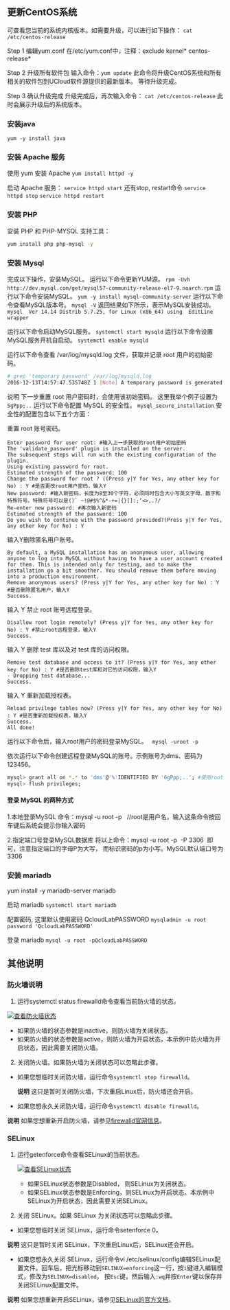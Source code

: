 ## 更新CentOS系统

可查看您当前的系统内核版本。如需要升级，可以进行如下操作：
`cat /etc/centos-release`

Step 1 编辑yum.conf
在/etc/yum.conf中，注释：exclude kernel* centos-release*

Step 2 升级所有软件包
输入命令：`yum update`
此命令将升级CentOS系统和所有相关的软件包到UCloud软件源提供的最新版本。
等待升级完成。

Step 3 确认升级完成
升级完成后，再次输入命令：
`cat /etc/centos-release`
此时会展示升级后的系统版本。

### 安装java

`yum -y install java`

### 安装 Apache 服务

使用 yum 安装 Apache
`yum install httpd -y`

启动 Apache 服务：
`service httpd start`
还有stop, restart命令
`service httpd stop`
`service httpd restart`

### 安装 PHP

安装 PHP 和 PHP-MYSQL 支持工具：

```bash
yum install php php-mysql -y
```

### 安装 Mysql

完成以下操作，安装MySQL。
运行以下命令更新YUM源。
`rpm -Uvh  http://dev.mysql.com/get/mysql57-community-release-el7-9.noarch.rpm`
运行以下命令安装MySQL。
`yum -y install mysql-community-server`
运行以下命令查看MySQL版本号。
`mysql -V`
返回结果如下所示，表示MySQL安装成功。
`mysql  Ver 14.14 Distrib 5.7.25, for Linux (x86_64) using  EditLine wrapper`

运行以下命令启动MySQL服务。
`systemctl start mysqld`
运行以下命令设置MySQL服务开机自启动。
`systemctl enable mysqld`

运行以下命令查看 /var/log/mysqld.log 文件，获取并记录 root 用户的初始密码。

```sh
# grep 'temporary password' /var/log/mysqld.log
2016-12-13T14:57:47.535748Z 1 [Note] A temporary password is generated for root@localhost: p0/G28g>lsHD
```

说明 下一步重置 root 用户密码时，会使用该初始密码。 这里我举个例子设置为`5gPpp;..`
运行以下命令配置 MySQL 的安全性。
`mysql_secure_installation`
安全性的配置包含以下五个方面：

重置 root 账号密码。

```text
Enter password for user root: #输入上一步获取的root用户初始密码
The 'validate_password' plugin is installed on the server.
The subsequent steps will run with the existing configuration of the plugin.
Using existing password for root.
Estimated strength of the password: 100
Change the password for root ? ((Press y|Y for Yes, any other key for No) : Y #是否更改root用户密码，输入Y
New password: #输入新密码，长度为8至30个字符，必须同时包含大小写英文字母、数字和特殊符号。特殊符号可以是()` ~!@#$%^&*-+=|{}[]:;‘<>,.?/
Re-enter new password: #再次输入新密码
Estimated strength of the password: 100
Do you wish to continue with the password provided?(Press y|Y for Yes, any other key for No) : Y
```

输入Y删除匿名用户账号。

```text
By default, a MySQL installation has an anonymous user, allowing anyone to log into MySQL without having to have a user account created for them. This is intended only for testing, and to make the installation go a bit smoother. You should remove them before moving into a production environment.
Remove anonymous users? (Press y|Y for Yes, any other key for No) : Y  #是否删除匿名用户，输入Y
Success.
```

输入 Y 禁止 root 账号远程登录。

```text
Disallow root login remotely? (Press y|Y for Yes, any other key for No) : Y #禁止root远程登录，输入Y
Success.
```

输入 Y 删除 test 库以及对 test 库的访问权限。

```text
Remove test database and access to it? (Press y|Y for Yes, any other key for No) : Y #是否删除test库和对它的访问权限，输入Y
- Dropping test database...
Success.
```

输入 Y 重新加载授权表。

```text
Reload privilege tables now? (Press y|Y for Yes, any other key for No) : Y #是否重新加载授权表，输入Y
Success.
All done!
```

运行以下命令后，输入root用户的密码登录MySQL。
` mysql -uroot -p`

依次运行以下命令创建远程登录MySQL的账号。示例账号为dms、密码为 123456。

```sh
mysql> grant all on *.* to 'dms'@'%'IDENTIFIED BY '6gPpp;..'; #使用root替换dms，可设置为允许root账号远程登录。
mysql> flush privileges;
```

#### 登录 MySQL 的两种方式

1.本地登录MySQL
命令：mysql -u root -p   //root是用户名，输入这条命令按回车键后系统会提示你输入密码

2.指定端口号登录MySQL数据库
将以上命令：mysql -u root -p  -P 3306  即可，注意指定端口的字母P为大写，
而标识密码的p为小写。MySQL默认端口号为3306

### 安装 mariadb

yum install -y mariadb-server mariadb

启动 mariadb
`systemctl start mariadb`

配置密码, 这里默认使用密码 QcloudLabPASSWORD
`mysqladmin -u root password 'QcloudLabPASSWORD'`

登录 mariadb
`mysql -u root -pQcloudLabPASSWORD`

## 其他说明

### 防火墙说明

1. 运行systemctl status firewalld命令查看当前防火墙的状态。

[![查看防火墙状态](https://upload-images.jianshu.io/upload_images/1662509-0fa957f02d8d26a8.png?imageMogr2/auto-orient/strip%7CimageView2/2/w/1240)](http://static-aliyun-doc.oss-cn-hangzhou.aliyuncs.com/assets/img/64105/156560602432172_zh-CN.png)

* 如果防火墙的状态参数是inactive，则防火墙为关闭状态。
* 如果防火墙的状态参数是active，则防火墙为开启状态。本示例中防火墙为开启状态，因此需要关闭防火墙。

2. 关闭防火墙。如果防火墙为关闭状态可以忽略此步骤。

* 如果您想临时关闭防火墙，运行命令`systemctl stop firewalld`。

    **说明** 这只是暂时关闭防火墙，下次重启Linux后，防火墙还会开启。

* 如果您想永久关闭防火墙，运行命令`systemctl disable firewalld`。

 **说明** 如果您想重新开启防火墙，请参见[firewalld官网信息](https://firewalld.org/)。

### SELinux

1. 运行getenforce命令查看SELinux的当前状态。

    [![查看SELinux状态](https://upload-images.jianshu.io/upload_images/1662509-734c0f3e8712a208.png?imageMogr2/auto-orient/strip%7CimageView2/2/w/1240)](http://static-aliyun-doc.oss-cn-hangzhou.aliyuncs.com/assets/img/9763/156560602421065_zh-CN.png)

    *   如果SELinux状态参数是Disabled， 则SELinux为关闭状态。
    *   如果SELinux状态参数是Enforcing，则SELinux为开启状态。本示例中SELinux为开启状态，因此需要关闭SELinux。

2. 关闭 SELinux。如果 SELinux 为关闭状态可以忽略此步骤。

* 如果您想临时关闭 SELinux，运行命令setenforce 0。

**说明** 这只是暂时关闭 SELinux，下次重启Linux后，SELinux还会开启。

* 如果您想永久关闭 SELinux，运行命令vi /etc/selinux/config编辑SELinux配置文件。回车后，把光标移动到`SELINUX=enforcing`这一行，按`i`键进入编辑模式，修改为`SELINUX=disabled`， 按`Esc`键，然后输入`:wq`并按`Enter`键以保存并关闭SELinux配置文件。

**说明** 如果您想重新开启SELinux，请参见[SELinux的官方文档](https://access.redhat.com/documentation/en-us/red_hat_enterprise_linux/5/html/deployment_guide/ch-selinux#s1-SELinux-resources)。
